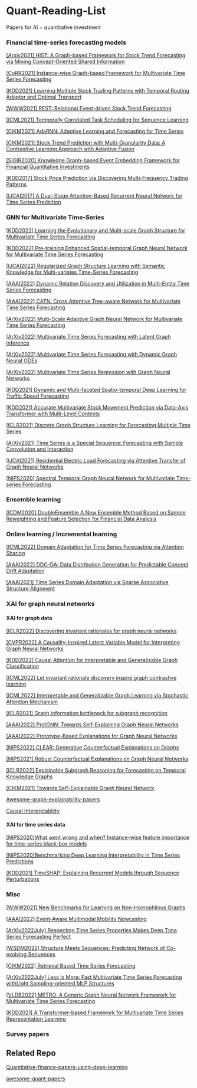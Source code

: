 # Quant-Reading-List
Papers for AI + quantitative investment


### Financial time-series forecasting models

[[Arxiv2021] HIST: A Graph-based Framework for Stock Trend Forecasting via Mining Concept-Oriented Shared Information](
https://arxiv.org/pdf/2110.13716.pdf)

[[CoRR2021] Instance-wise Graph-based Framework for Multivariate Time Series Forecasting](https://github.com/Wentao-Xu/IGMTF)

[[KDD2021] Learning Multiple Stock Trading Patterns with Temporal Routing Adaptor and Optimal Transport](https://arxiv.org/pdf/2106.12950.pdf)

[[WWW2021] REST: Relational Event-driven Stock Trend Forecasting](https://arxiv.org/abs/2102.07372#:~:text=Stock%20trend%20forecasting%2C%20aiming%20at,profits%20from%20the%20stock%20market.)

[[ICML2021] Temporally Correlated Task Scheduling for Sequence Learning](http://proceedings.mlr.press/v139/wu21e/wu21e.pdf)

[[CIKM2021] AdaRNN: Adaptive Learning and Forecasting for Time Series](https://dl.acm.org/doi/pdf/10.1145/3459637.3482315)

[[CIKM2021] Stock Trend Prediction with Multi-Granularity Data: A Contrastive Learning Approach with Adaptive Fusion](https://dl.acm.org/doi/abs/10.1145/3459637.3482483)

[[SIGIR2020] Knowledge Graph-based Event Embedding Framework for Financial Quantitative Investments](https://dl.acm.org/doi/10.1145/3397271.3401427)

[[KDD2017] Stock Price Prediction via Discovering Multi-Frequency Trading Patterns](https://www.eecs.ucf.edu/~gqi/publications/kdd2017_stock.pdf)

[[IJCAI2017] A Dual-Stage Attention-Based Recurrent Neural Network for Time Series Prediction](https://www.ijcai.org/Proceedings/2017/0366.pdf)


### GNN for Multivariate Time-Series

[[KDD2022] Learning the Evolutionary and Multi-scale Graph Structure for Multivariate Time Series Forecasting](https://dl.acm.org/doi/pdf/10.1145/3534678.3539274)

[[KDD2022] Pre-training Enhanced Spatial-temporal Graph Neural Network for Multivariate Time Series Forecasting](https://dl.acm.org/doi/pdf/10.1145/3534678.3539396)

[[IJCAI2022] Regularized Graph Structure Learning with Semantic Knowledge for Multi-variates Time-Series Forecasting](https://arxiv.org/pdf/2210.06126.pdf)

[[AAAI2022] Dynamic Relation Discovery and Utilization in Multi-Entity Time Series Forecasting](https://arxiv.org/abs/2202.10586)

[[AAAI2022] CATN: Cross Attentive Tree-aware Network for Multivariate Time Series Forecasting](https://www.aaai.org/AAAI22Papers/AAAI-7403.HeH.pdf)

[[ArXiv2022] Multi-Scale Adaptive Graph Neural Network for Multivariate Time Series Forecasting](https://arxiv.org/pdf/2201.04828.pdf)

[[ArXiv2022] Multivariate Time Series Forecasting with Latent Graph Inference](https://arxiv.org/pdf/2203.03423.pdf)

[[ArXiv2022] Multivariate Time Series Forecasting with Dynamic Graph Neural ODEs](https://arxiv.org/pdf/2202.08408.pdf)

[[ArXiv2022] Multivariate Time Series Regression with Graph Neural Networks](https://arxiv.org/pdf/2201.00818.pdf)

[[KDD2021] Dynamic and Multi-faceted Spatio-temporal Deep Learning for Traffic Speed Forecasting](https://dl.acm.org/pdf/10.1145/3447548.3467275)

[[KDD2021] Accurate Multivariate Stock Movement Prediction via Data-Axis Transformer with Multi-Level Contexts](https://dl.acm.org/doi/pdf/10.1145/3447548.3467297)

[[ICLR2021] Discrete Graph Structure Learning for Forecasting Multiple Time Series](https://arxiv.org/pdf/2101.06861.pdf)

[[ArXiv2021] Time Series is a Special Sequence: Forecasting with Sample Convolution and Interaction](https://arxiv.org/pdf/2106.09305.pdf)

[[IJCAI2021] Residential Electric Load Forecasting via Attentive Transfer of Graph Neural Networks](https://www.ijcai.org/proceedings/2021/0374.pdf)

[[NIPS2020] Spectral Temporal Graph Neural Network for Multivariate Time-series Forecasting](https://nips.cc/virtual/2020/public/poster_cdf6581cb7aca4b7e19ef136c6e601a5.html)


### Ensemble learning
[[ICDM2020] DoubleEnsemble A New Ensemble Method Based on Sample Reweighting and Feature Selection for Financial Data Analysis](https://ieeexplore.ieee.org/abstract/document/9338413/)



### Online learning / Incremental learning

[[ICML2022] Domain Adaptation for Time Series Forecasting via Attention Sharing](https://arxiv.org/abs/2102.06828)

[[AAAI2022] DDG-DA: Data Distribution Generation for Predictable Concept Drift Adaptation](https://www.aaai.org/AAAI22Papers/AAAI-10902.WendiL.pdf)

[[AAAI2021] Time Series Domain Adaptation via Sparse Associative Structure Alignment](https://ojs.aaai.org/index.php/AAAI/article/view/16846/16653)

### XAI for graph neural networks
#### XAI for graph data
[[ICLR2022] Discovering invariant rationales for graph neural networks](https://arxiv.org/pdf/2201.12872)

[[CVPR2022] A Causality-Inspired Latent Variable Model for Interpreting Graph Neural Networks](https://openaccess.thecvf.com/content/CVPR2022/papers/Lin_OrphicX_A_Causality-Inspired_Latent_Variable_Model_for_Interpreting_Graph_Neural_CVPR_2022_paper.pdf)

[[KDD2022] Causal Attention for Interpretable and Generalizable Graph Classification](https://dl.acm.org/doi/abs/10.1145/3534678.3539366)

[[ICML2022] Let invariant rationale discovery inspire graph contrastive learning](https://proceedings.mlr.press/v162/li22v/li22v.pdf)

[[ICML2022] Interpretable and Generalizable Graph Learning via Stochastic Attention Mechanism](https://proceedings.mlr.press/v162/miao22a/miao22a.pdf)

[[ICLR2021] Graph information bottleneck for subgraph recognition](https://arxiv.org/pdf/2010.05563)

[[AAAI2022] ProtGNN: Towards Self-Explaining Graph Neural Networks](https://ojs.aaai.org/index.php/AAAI/article/download/20898/20657)

[[AAAI2022] Prototype-Based Explanations for Graph Neural Networks](https://www.aaai.org/AAAI22Papers/SA-00396-ShinY.pdf)

[[NIPS2022] CLEAR: Generative Counterfactual Explanations on Graphs](https://arxiv.org/pdf/2210.08443)

[[NIPS2021] Robust Counterfactual Explanations on Graph Neural Networks](https://proceedings.neurips.cc/paper/2021/file/2c8c3a57383c63caef6724343eb62257-Paper.pdf)

[[ICLR2022] Explainable Subgraph Reasoning for Forecasting on Temporal Knowledge Graphs](https://openreview.net/pdf?id=pGIHq1m7PU)

[[CIKM2021] Towards Self-Explainable Graph Neural Network](https://arxiv.org/pdf/2108.12055)

[Awesome-graph-explainability-papers](https://github.com/flyingdoog/awesome-graph-explainability-papers)

[Causal Interpretability](https://github.com/fulifeng/Causal_Reading_Group#causal-interpretability)

#### XAI for time series data

[[NIPS2020]What went wrong and when? Instance-wise feature importance for time-series black-box models](https://proceedings.neurips.cc/paper/2020/file/08fa43588c2571ade19bc0fa5936e028-Paper.pdf)

[[NIPS2020]Benchmarking Deep Learning Interpretability in Time Series Predictions](https://proceedings.neurips.cc/paper/2020/file/47a3893cc405396a5c30d91320572d6d-Paper.pdf)

[[KDD2021] TimeSHAP: Explaining Recurrent Models through Sequence Perturbations](https://dl.acm.org/doi/pdf/10.1145/3447548.3467166)


### Misc

[[WWW2021] New Benchmarks for Learning on Non-Homophilous Graphs](https://arxiv.org/pdf/2104.01404.pdf)

[[AAAI2022] Event-Aware Multimodal Mobility Nowcasting](https://ojs.aaai.org/index.php/AAAI/article/download/20342/20101)

[[ArXiv2022July] Respecting Time Series Properties Makes Deep Time Series Forecasting Perfect](https://arxiv.org/pdf/2207.10941.pdf)

[[WSDM2022] Structure Meets Sequences: Predicting Network of Co-evolving Sequences](https://dl.acm.org/doi/pdf/10.1145/3488560.3498411)

[[CIKM2022] Retrieval Based Time Series Forecasting](https://arxiv.org/pdf/2209.13525.pdf)

[[ArXiv2022July] Less Is More: Fast Multivariate Time Series Forecasting withLight Sampling-oriented MLP Structures](https://arxiv.org/pdf/2207.01186.pdf)

[[VLDB2022] METRO: A Generic Graph Neural Network Framework for Multivariate Time Series Forecasting](https://zheng-kai.com/paper/vldb_2022_cui.pdf)

[[KDD2021] A Transformer-based Framework for Multivariate Time Series Representation Learning](https://dl.acm.org/doi/pdf/10.1145/3447548.3467401)


### Survey papers



## Related Repo
[Quantitative-finance-papers-using-deep-learning](https://github.com/Leefinance/Quantitative-finance-papers-using-deep-learning)

[awesome-quant-papers](https://github.com/zhanghaitao1/awesome-quant-papers)
